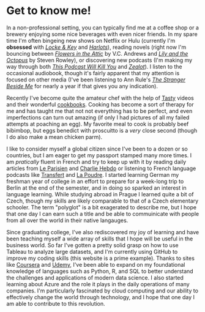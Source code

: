 # Get to know me!
In a non-professional setting, you can typically find me at a coffee shop or a brewery enjoying some nice beverages with even nicer friends. In my spare time I'm often bingeing new shows on Netflix or Hulu (currently I'm **obsessed** with [*Locke & Key*](https://www.netflix.com/title/80241239) and [*Harlots*](https://www.hulu.com/series/harlots-18edbd1f-3e9f-46a0-8dc4-02ff7b1eef63)), reading novels (right now I'm bouncing between [*Flowers in the Attic*](https://www.goodreads.com/book/show/43448.Flowers_in_the_Attic) by V.C. Andrews and [*Lily and the Octopus*](https://www.goodreads.com/book/show/27276262-lily-and-the-octopus) by Steven Rowley), or discovering new podcasts (I'm making my way through both [*This Podcast Will Kill You*](http://thispodcastwillkillyou.com) and [*Zealot*](https://www.facebook.com/zealotpodcast/)). I listen to the occasional audiobook, though it's fairly apparent that my attention is focused on other media (I've been listening to Ann Rule's [*The Stranger Beside Me*](https://www.audible.com/pd/The-Stranger-Beside-Me-Audiobook/B007NLYK0A?pf_rd_p=6a5ce8e4-798e-4a64-8bc5-71dcf66d673f&pf_rd_r=9MN8CJEQAZRAQ820EY0B&ref=a_lib_c4_libItem_B007NLYK0A) for nearly a year if that gives you any indication).

Recently I've become quite the amateur chef with the help of [Tasty](https://www.youtube.com/channel/UCJFp8uSYCjXOMnkUyb3CQ3Q/featured) videos and their wonderful [cookbooks](https://www.tastyshop.com/cookbook). Cooking has become a sort of therapy for me and has taught me that not not everything has to be perfect, and even imperfections can turn out amazing (if only I had pictures of all my failed attempts at poaching an egg). My favorite meal to cook is probably beef bibimbop, but eggs benedict with proscuitto is a *very* close second (though I do also make a mean chicken parm).  

I like to consider myself a global citizen since I've been to a dozen or so countries, but I am eager to get my passport stamped many more times. I am *pratically* fluent in French and try to keep up with it by reading daily articles from [Le Parisien](https://www.leparisien.fr) and [Charlie Hebdo](https://charliehebdo.fr) or listening to French language podcasts like [Transfert](http://www.slate.fr/podcasts/) and [La Poudre](http://www.nouvellesecoutes.fr/la-poudre/). I started learning German my freshman year of college in an effort to prepare for a week-long trip to Berlin at the end of the semester, and in doing so sparked an interest in language learning. While studying abroad in Prague I learned quite a bit of Czech, though my skills are likely comparable to that of a Czech elementary schooler. The term "polyglot" is a bit exagerated to describe me, but I hope that one day I can earn such a title and be able to commuinicate with people from all over the world in their native langauges.  

Since graduating college, I've also rediscovered my joy of learning and have been teaching myself a wide array of skills that I hope will be useful in the business world. So far I've gotten a pretty solid grasp on how to use Tableau to analyze large datasets, and I'm currently using GitHub to improve my coding skills (this website is a prime example). Thanks to sites like [Coursera](https://www.coursera.org) and [Udemy](https://www.udemy.com), I've been able to expand on my foundational knowledge of languages such as Python, R, and SQL to better understand the challenges and applications of modern data science. I also started learning about Azure and the role it plays in the daily operations of many companies. I'm particularly fascinated by cloud computing and our ability to effectively change the world through technology, and I hope that one day I am able to contribute to this revolution.
